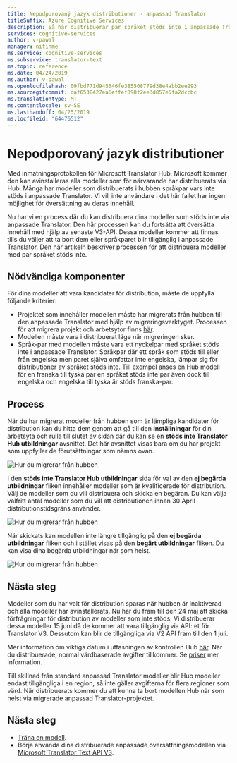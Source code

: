 ```yaml
---
title: Nepodporovaný jazyk distributioner - anpassad Translator
titleSuffix: Azure Cognitive Services
description: Så här distribuerar par språket stöds inte i anpassade Translator.
services: cognitive-services
author: v-pawal
manager: nitinme
ms.service: cognitive-services
ms.subservice: translator-text
ms.topic: reference
ms.date: 04/24/2019
ms.author: v-pawal
ms.openlocfilehash: 09fbd771d945646fe385508779d38e4abb2ee293
ms.sourcegitcommit: daf6538427ea6effef898f2ee3d857e5fa2dccbc
ms.translationtype: MT
ms.contentlocale: sv-SE
ms.lasthandoff: 04/25/2019
ms.locfileid: "64476512"
---
```

# <a name="unsupported-language-deployments"></a>Nepodporovaný jazyk distributioner

<!--Custom Translator provides the highest-quality translations possible using the latest techniques in neural machine learning. While Microsoft intends to make neural training available in all languages, there are some limitations that prevent us from being able to offer neural machine translation in all language pairs.-->  

Med inmatningsprotokollen för Microsoft Translator Hub, Microsoft kommer den kan avinstalleras alla modeller som för närvarande har distribuerats via Hub. Många har modeller som distribuerats i hubben språkpar vars inte stöds i anpassade Translator.  Vi vill inte användare i det här fallet har ingen möjlighet för översättning av deras innehåll.

Nu har vi en process där du kan distribuera dina modeller som stöds inte via anpassade Translator.  Den här processen kan du fortsätta att översätta innehåll med hjälp av senaste V3-API.  Dessa modeller kommer att finnas tills du väljer att ta bort dem eller språkparet blir tillgänglig i anpassade Translator.  Den här artikeln beskriver processen för att distribuera modeller med par språket stöds inte.

## <a name="prerequisites"></a>Nödvändiga komponenter

För dina modeller att vara kandidater för distribution, måste de uppfylla följande kriterier:
* Projektet som innehåller modellen måste har migrerats från hubben till den anpassade Translator med hjälp av migreringsverktyget.  Processen för att migrera projekt och arbetsytor finns [här](how-to-migrate.md).
* Modellen måste vara i distribuerat läge när migreringen sker.  
* Språk-par med modellen måste vara ett nyckelpar med språket stöds inte i anpassade Translator.  Språkpar där ett språk som stöds till eller från engelska men paret själva omfattar inte engelska, lämpar sig för distributioner av språket stöds inte.  Till exempel anses en Hub modell för en franska till tyska par en språket stöds inte par även dock till engelska och engelska till tyska är stöds franska-par.

## <a name="process"></a>Process
När du har migrerat modeller från hubben som är lämpliga kandidater för distribution kan du hitta dem genom att gå till den **inställningar** för din arbetsyta och rulla till slutet av sidan där du kan se en **stöds inte Translator Hub utbildningar** avsnittet.  Det här avsnittet visas bara om du har projekt som uppfyller de förutsättningar som nämns ovan.

![Hur du migrerar från hubben](media/unsupported-language-deployments/unsupported-translator-hub-trainings.jpg)

I den **stöds inte Translator Hub utbildningar** sida för val av den **ej begärda utbildningar** fliken innehåller modeller som är kvalificerade för distribution.  Välj de modeller som du vill distribuera och skicka en begäran.   Du kan välja valfritt antal modeller som du vill att distributionen innan 30 April distributionstidsgräns använder.
 
![Hur du migrerar från hubben](media/unsupported-language-deployments/unsupported-translator-hub-trainings-list.jpg)

När skickats kan modellen inte längre tillgänglig på den **ej begärda utbildningar** fliken och i stället visas på den **begärt utbildningar** fliken.  Du kan visa dina begärda utbildningar när som helst.

![Hur du migrerar från hubben](media/unsupported-language-deployments/request-unsupported-trainings.jpg) 

## <a name="whats-next"></a>Nästa steg

Modeller som du har valt för distribution sparas när hubben är inaktiverad och alla modeller har avinstallerats.  Nu har du fram till den 24 maj att skicka förfrågningar för distribution av modeller som inte stöds.  Vi distribuerar dessa modeller 15 juni då de kommer att vara tillgänglig via API: et för Translator V3.  Dessutom kan blir de tillgängliga via V2 API fram till den 1 juli.  

Mer information om viktiga datum i utfasningen av kontrollen Hub [här](https://www.microsoft.com/translator/business/hub/).
När du distribuerade, normal värdbaserade avgifter tillkommer.  Se [priser](https://azure.microsoft.com/pricing/details/cognitive-services/translator-text-api/) mer information.  

Till skillnad från standard anpassad Translator modeller blir Hub modeller endast tillgängliga i en region, så inte gäller avgifterna för flera regioner som värd.  När distribuerats kommer du att kunna ta bort modellen Hub när som helst via migrerade anpassad Translator-projektet.

## <a name="next-steps"></a>Nästa steg

- [Träna en modell](how-to-train-model.md).
- Börja använda dina distribuerade anpassade översättningsmodellen via [Microsoft Translator Text API V3](https://docs.microsoft.com/azure/cognitive-services/translator/reference/v3-0-translate?tabs=curl).
